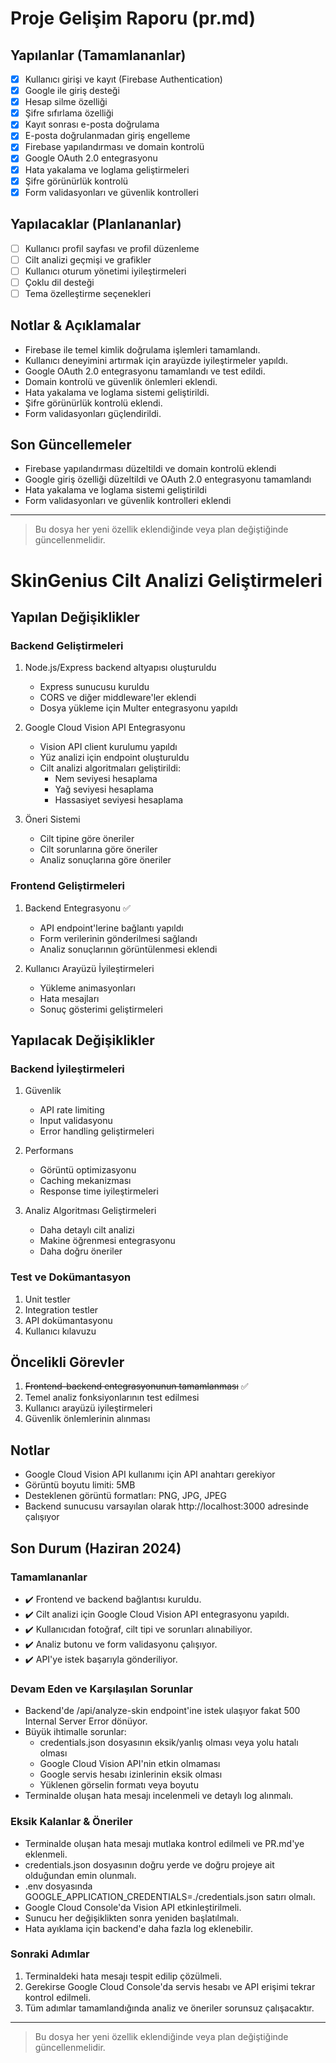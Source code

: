 # Proje Gelişim Raporu (pr.md)

## Yapılanlar (Tamamlananlar)
- [x] Kullanıcı girişi ve kayıt (Firebase Authentication)
- [x] Google ile giriş desteği
- [x] Hesap silme özelliği
- [x] Şifre sıfırlama özelliği
- [x] Kayıt sonrası e-posta doğrulama
- [x] E-posta doğrulanmadan giriş engelleme
- [x] Firebase yapılandırması ve domain kontrolü
- [x] Google OAuth 2.0 entegrasyonu
- [x] Hata yakalama ve loglama geliştirmeleri
- [x] Şifre görünürlük kontrolü
- [x] Form validasyonları ve güvenlik kontrolleri

## Yapılacaklar (Planlananlar)
- [ ] Kullanıcı profil sayfası ve profil düzenleme
- [ ] Cilt analizi geçmişi ve grafikler
- [ ] Kullanıcı oturum yönetimi iyileştirmeleri
- [ ] Çoklu dil desteği
- [ ] Tema özelleştirme seçenekleri

## Notlar & Açıklamalar
- Firebase ile temel kimlik doğrulama işlemleri tamamlandı.
- Kullanıcı deneyimini artırmak için arayüzde iyileştirmeler yapıldı.
- Google OAuth 2.0 entegrasyonu tamamlandı ve test edildi.
- Domain kontrolü ve güvenlik önlemleri eklendi.
- Hata yakalama ve loglama sistemi geliştirildi.
- Şifre görünürlük kontrolü eklendi.
- Form validasyonları güçlendirildi.

## Son Güncellemeler
- Firebase yapılandırması düzeltildi ve domain kontrolü eklendi
- Google giriş özelliği düzeltildi ve OAuth 2.0 entegrasyonu tamamlandı
- Hata yakalama ve loglama sistemi geliştirildi
- Form validasyonları ve güvenlik kontrolleri eklendi

---

> Bu dosya her yeni özellik eklendiğinde veya plan değiştiğinde güncellenmelidir.

# SkinGenius Cilt Analizi Geliştirmeleri

## Yapılan Değişiklikler

### Backend Geliştirmeleri
1. Node.js/Express backend altyapısı oluşturuldu
   - Express sunucusu kuruldu
   - CORS ve diğer middleware'ler eklendi
   - Dosya yükleme için Multer entegrasyonu yapıldı

2. Google Cloud Vision API Entegrasyonu
   - Vision API client kurulumu yapıldı
   - Yüz analizi için endpoint oluşturuldu
   - Cilt analizi algoritmaları geliştirildi:
     - Nem seviyesi hesaplama
     - Yağ seviyesi hesaplama
     - Hassasiyet seviyesi hesaplama

3. Öneri Sistemi
   - Cilt tipine göre öneriler
   - Cilt sorunlarına göre öneriler
   - Analiz sonuçlarına göre öneriler

### Frontend Geliştirmeleri
1. Backend Entegrasyonu ✅
   - API endpoint'lerine bağlantı yapıldı
   - Form verilerinin gönderilmesi sağlandı
   - Analiz sonuçlarının görüntülenmesi eklendi

2. Kullanıcı Arayüzü İyileştirmeleri
   - Yükleme animasyonları
   - Hata mesajları
   - Sonuç gösterimi geliştirmeleri

## Yapılacak Değişiklikler

### Backend İyileştirmeleri
1. Güvenlik
   - API rate limiting
   - Input validasyonu
   - Error handling geliştirmeleri

2. Performans
   - Görüntü optimizasyonu
   - Caching mekanizması
   - Response time iyileştirmeleri

3. Analiz Algoritması Geliştirmeleri
   - Daha detaylı cilt analizi
   - Makine öğrenmesi entegrasyonu
   - Daha doğru öneriler

### Test ve Dokümantasyon
1. Unit testler
2. Integration testler
3. API dokümantasyonu
4. Kullanıcı kılavuzu

## Öncelikli Görevler
1. ~~Frontend-backend entegrasyonunun tamamlanması~~ ✅
2. Temel analiz fonksiyonlarının test edilmesi
3. Kullanıcı arayüzü iyileştirmeleri
4. Güvenlik önlemlerinin alınması

## Notlar
- Google Cloud Vision API kullanımı için API anahtarı gerekiyor
- Görüntü boyutu limiti: 5MB
- Desteklenen görüntü formatları: PNG, JPG, JPEG
- Backend sunucusu varsayılan olarak http://localhost:3000 adresinde çalışıyor 

## Son Durum (Haziran 2024)

### Tamamlananlar
- ✔️ Frontend ve backend bağlantısı kuruldu.
- ✔️ Cilt analizi için Google Cloud Vision API entegrasyonu yapıldı.
- ✔️ Kullanıcıdan fotoğraf, cilt tipi ve sorunları alınabiliyor.
- ✔️ Analiz butonu ve form validasyonu çalışıyor.
- ✔️ API'ye istek başarıyla gönderiliyor.

### Devam Eden ve Karşılaşılan Sorunlar
- Backend'de /api/analyze-skin endpoint'ine istek ulaşıyor fakat 500 Internal Server Error dönüyor.
- Büyük ihtimalle sorunlar:
  - credentials.json dosyasının eksik/yanlış olması veya yolu hatalı olması
  - Google Cloud Vision API'nin etkin olmaması
  - Google servis hesabı izinlerinin eksik olması
  - Yüklenen görselin formatı veya boyutu
- Terminalde oluşan hata mesajı incelenmeli ve detaylı log alınmalı.

### Eksik Kalanlar & Öneriler
- Terminalde oluşan hata mesajı mutlaka kontrol edilmeli ve PR.md'ye eklenmeli.
- credentials.json dosyasının doğru yerde ve doğru projeye ait olduğundan emin olunmalı.
- .env dosyasında GOOGLE_APPLICATION_CREDENTIALS=./credentials.json satırı olmalı.
- Google Cloud Console'da Vision API etkinleştirilmeli.
- Sunucu her değişiklikten sonra yeniden başlatılmalı.
- Hata ayıklama için backend'e daha fazla log eklenebilir.

### Sonraki Adımlar
1. Terminaldeki hata mesajı tespit edilip çözülmeli.
2. Gerekirse Google Cloud Console'da servis hesabı ve API erişimi tekrar kontrol edilmeli.
3. Tüm adımlar tamamlandığında analiz ve öneriler sorunsuz çalışacaktır.

---

> Bu dosya her yeni özellik eklendiğinde veya plan değiştiğinde güncellenmelidir. 
